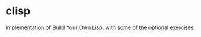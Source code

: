 # clisp

Implementation of [Build Your Own Lisp](https://buildyourownlisp.com), with some of the optional exercises.
